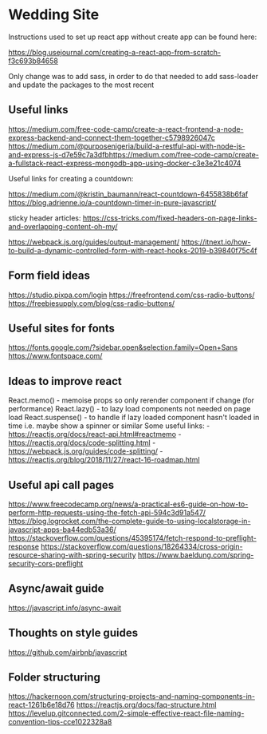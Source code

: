 # Wedding Site

Instructions used to set up react app without create app can be found here:

https://blog.usejournal.com/creating-a-react-app-from-scratch-f3c693b84658

Only change was to add sass, in order to do that needed to add sass-loader and update the packages to the most recent

## Useful links

https://medium.com/free-code-camp/create-a-react-frontend-a-node-express-backend-and-connect-them-together-c5798926047c
https://medium.com/@purposenigeria/build-a-restful-api-with-node-js-and-express-js-d7e59c7a3dfbhttps://medium.com/free-code-camp/create-a-fullstack-react-express-mongodb-app-using-docker-c3e3e21c4074

Useful links for creating a countdown:

https://medium.com/@kristin_baumann/react-countdown-6455838b6faf
https://blog.adrienne.io/a-countdown-timer-in-pure-javascript/

sticky header articles:
https://css-tricks.com/fixed-headers-on-page-links-and-overlapping-content-oh-my/

https://webpack.js.org/guides/output-management/
https://itnext.io/how-to-build-a-dynamic-controlled-form-with-react-hooks-2019-b39840f75c4f

## Form field ideas

https://studio.pixpa.com/login
https://freefrontend.com/css-radio-buttons/
https://freebiesupply.com/blog/css-radio-buttons/

## Useful sites for fonts

https://fonts.google.com/?sidebar.open&selection.family=Open+Sans
https://www.fontspace.com/

## Ideas to improve react

React.memo() - memoise props so only rerender component if change (for performance)
React.lazy() - to lazy load components not needed on page load
React.suspense() - to handle if lazy loaded component hasn't loaded in time i.e. maybe show a spinner or similar
Some useful links: -https://reactjs.org/docs/react-api.html#reactmemo -https://reactjs.org/docs/code-splitting.html -https://webpack.js.org/guides/code-splitting/ -https://reactjs.org/blog/2018/11/27/react-16-roadmap.html

## Useful api call pages

https://www.freecodecamp.org/news/a-practical-es6-guide-on-how-to-perform-http-requests-using-the-fetch-api-594c3d91a547/
https://blog.logrocket.com/the-complete-guide-to-using-localstorage-in-javascript-apps-ba44edb53a36/
https://stackoverflow.com/questions/45395174/fetch-respond-to-preflight-response
https://stackoverflow.com/questions/18264334/cross-origin-resource-sharing-with-spring-security
https://www.baeldung.com/spring-security-cors-preflight

## Async/await guide

https://javascript.info/async-await

## Thoughts on style guides

https://github.com/airbnb/javascript

## Folder structuring

https://hackernoon.com/structuring-projects-and-naming-components-in-react-1261b6e18d76
https://reactjs.org/docs/faq-structure.html
https://levelup.gitconnected.com/2-simple-effective-react-file-naming-convention-tips-cce1022328a8
